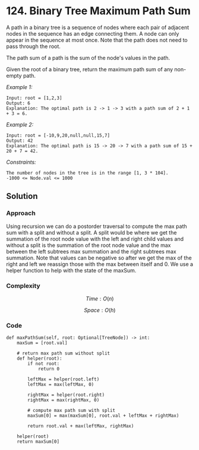# 124. Binary Tree Maximum Path Sum

A path in a binary tree is a sequence of nodes where each pair of adjacent nodes in the sequence has an edge connecting them. A node can only appear in the sequence at most once. Note that the path does not need to pass through the root.

The path sum of a path is the sum of the node's values in the path.

Given the root of a binary tree, return the maximum path sum of any non-empty path.

*Example 1:*

```
Input: root = [1,2,3]
Output: 6
Explanation: The optimal path is 2 -> 1 -> 3 with a path sum of 2 + 1 + 3 = 6.
```

*Example 2:*

```
Input: root = [-10,9,20,null,null,15,7]
Output: 42
Explanation: The optimal path is 15 -> 20 -> 7 with a path sum of 15 + 20 + 7 = 42.
```

*Constraints:*

```
The number of nodes in the tree is in the range [1, 3 * 104].
-1000 <= Node.val <= 1000
```

## Solution

### Approach
Using recursion we can do a postorder traversal to compute the max path sum with a split and without a split. A split would be where we get the summation of the root node value with the left and right child values and without a split is the summation of the root node value and the max between the left subtrees max summation and the right subtrees max summation. Note that values can be negative so after we get the max of the right and left we reassign those with the max between itself and 0. We use a helper function to help with the state of the maxSum.

### Complexity
$$Time: O(n)$$

$$Space: O(h)$$

### Code
```
def maxPathSum(self, root: Optional[TreeNode]) -> int:
    maxSum = [root.val]
    
    # return max path sum without split
    def helper(root):
        if not root:
            return 0

        leftMax = helper(root.left)
        leftMax = max(leftMax, 0)
        
        rightMax = helper(root.right)
        rightMax = max(rightMax, 0)

        # compute max path sum with split
        maxSum[0] = max(maxSum[0], root.val + leftMax + rightMax)

        return root.val + max(leftMax, rightMax)

    helper(root)
    return maxSum[0]
```